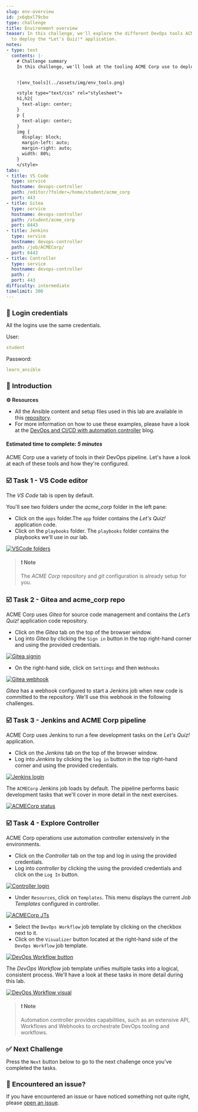 ```yaml
---
slug: env-overview
id: jx6qbxl79cbo
type: challenge
title: Environment overview
teaser: In this challenge, we'll explore the different DevOps tools ACME Corp uses
  to deploy the *Let's Quiz!* application.
notes:
- type: text
  contents: |-
    # Challenge summary
    In this challenge, we'll look at the tooling ACME Corp use to deploy the *Let's Quiz!* application.


    ![env_tools](../assets/img/env_tools.png)

    <style type="text/css" rel="stylesheet">
    h1,h2{
      text-align: center;
    }
    p {
      text-align: center;
    }
    img {
      display: block;
      margin-left: auto;
      margin-right: auto;
      width: 80%;
    }
    </style>
tabs:
- title: VS Code
  type: service
  hostname: devops-controller
  path: /editor/?folder=/home/student/acme_corp
  port: 443
- title: Gitea
  type: service
  hostname: devops-controller
  path: /student/acme_corp
  port: 8443
- title: Jenkins
  type: service
  hostname: devops-controller
  path: /job/ACMECorp/
  port: 6443
- title: Controller
  type: service
  hostname: devops-controller
  path: /
  port: 443
difficulty: intermediate
timelimit: 300
---
```

🔐 Login credentials
===
All the logins use the same credentials.

User:

```yaml
student
```

Password:

```yaml
learn_ansible
```

👋 Introduction
===
### ⚙️ Resources

* All the Ansible content and setup files used in this lab are available in this [repository](https://github.com/craig-br/demos/tree/main/blogs/devops-controller-blog).
* For more information on how to use these examples, please have a look at the [DevOps and CI/CD with automation controller](https://www.ansible.com/blog/devops-and-ci/cd-with-automation-controller) blog.

#### Estimated time to complete: *5 minutes*<p>
ACME Corp use a variety of tools in their DevOps pipeline. Let's have a look at each of these tools and how they're configured.

☑️ Task 1 - VS Code editor
===

The *VS Code* tab is open by default.

You'll see two folders under the *acme_corp* folder in the left pane:
*  Click on the `apps` folder.The `app` folder contains the *Let's Quiz!* application code.
*  Click on the `playbooks` folder. The `playbooks` folder contains the playbooks we'll use in our lab.

<!-- ![VSCode folders](../assets/img/vscode_folders.png) -->
<a href="#vscode_folders">
  <img alt="VSCode folders" src="../assets/img/vscode_folders.png" />
</a>

<a href="#" class="lightbox" id="vscode_folders">
  <img alt="VSCode folders" src="../assets/img/vscode_folders.png" />
</a>

>### **❗️ Note**
>The *ACME Corp* repository and *git* configuration is already setup for you.

☑️ Task 2 - Gitea and acme_corp repo
===

ACME Corp uses *Gitea* for source code management and contains the *Let’s Quiz!* application code repository.

* Click on the *Gitea* tab on the top of the browser window.
* Log into *Gitea* by clicking the `Sign in` button in the top right-hand corner and using the provided credentials.

<!-- ![Gitea signin](../assets/img/gitea_signin.png) -->

<a href="#gitea_signin">
  <img alt="Gitea signin" src="../assets/img/gitea_signin.png" />
</a>

<a href="#" class="lightbox" id="gitea_signin">
  <img alt="Gitea signin" src="../assets/img/gitea_signin.png" />
</a>

* On the right-hand side, click on `Settings` and then `Webhooks`

<!-- ![Gitea webhook](../assets/img/gitea_webhook.png) -->

<a href="#gitea_webhook">
  <img alt="Gitea webhook" src="../assets/img/gitea_webhook.png" />
</a>

<a href="#" class="lightbox" id="gitea_webhook">
  <img alt="Gitea webhook" src="../assets/img/gitea_webhook.png" />
</a>

*Gitea* has a webhook configured to start a Jenkins job when new code is committed to the repository. We'll use this webhook in the following challenges.

☑️ Task 3 - Jenkins and ACME Corp pipeline
===

ACME Corp uses Jenkins to run a few development tasks on the *Let's Quiz!* application.

* Click on the *Jenkins* tab on the top of the browser window.
* Log into *Jenkins* by clicking the `log in` button in the top right-hand corner and using the provided credentials.

<!-- ![Jenkins login](../assets/img/jenkins_login.png) -->
<a href="#jenkins_login">
  <img alt="Jenkins login" src="../assets/img/jenkins_login.png" />
</a>

<a href="#" class="lightbox" id="jenkins_login">
  <img alt="Jenkins login" src="../assets/img/jenkins_login.png" />
</a>

The `ACMECorp` Jenkins job loads by default. The pipeline performs basic development tasks that we'll cover in more detail in the next exercises.

<!-- ![ACMECorp status](../assets/img/jenkins_acme_landing.png) -->
<a href="#jenkins_acme_landing">
  <img alt="ACMECorp status" src="../assets/img/jenkins_acme_landing.png" />
</a>

<a href="#" class="lightbox" id="jenkins_acme_landing">
  <img alt="ACMECorp status" src="../assets/img/jenkins_acme_landing.png" />
</a>

☑️ Task 4 - Explore Controller
===

ACME Corp operations use automation controller extensively in the environments.

* Click on the *Controller* tab on the top and log in using the provided credentials.
* Log into *controller* by clicking the using the provided credentials and click on the `Log In` button.

<!-- ![Controller login](../assets/img/controller_login.png) -->
<a href="#controller_login">
  <img alt="Controller login" src="../assets/img/controller_login.png" />
</a>

<a href="#" class="lightbox" id="controller_login">
  <img alt="Controller login" src="../assets/img/controller_login.png" />
</a>

* Under `Resources`, click on `Templates`. This menu displays the current *Job Templates* configured in controller.

<!-- ![ACMECorp JTs](../assets/img//controller_jt_list.png) -->
<a href="#controller_jt_list">
  <img alt="ACMECorp JTs" src="../assets/img//controller_jt_list.png" />
</a>

<a href="#" class="lightbox" id="controller_jt_list">
  <img alt="ACMECorp JTs" src="../assets/img//controller_jt_list.png" />
</a>

* Select the `DevOps Workflow` job template by clicking on the checkbox next to it.
* Click on the `Visualizer` button located at the right-hand side of the `DevOps Workflow` job template.

<!-- ![DevOps Workflow button](../assets/img/controller_devops_visualizer.png) -->
<a href="#controller_devops_visualizer">
  <img alt="DevOps Workflow button" src="../assets/img/controller_devops_visualizer.png" />
</a>

<a href="#" class="lightbox" id="controller_devops_visualizer">
  <img alt="DevOps Workflow button" src="../assets/img/controller_devops_visualizer.png" />
</a>

The *DevOps Workflow* job template unifies multiple tasks into a logical, consistent process. We'll have a look at these tasks in more detail during this lab.

<!-- ![DevOps Workflow visual](../assets/img/controller_devops_visualizer_workflow.png) -->
<a href="#controller_devops_visualizer_workflow">
  <img alt="DevOps Workflow visual" src="../assets/img/controller_devops_visualizer_workflow.png" />
</a>

<a href="#" class="lightbox" id="controller_devops_visualizer_workflow">
  <img alt="DevOps Workflow visual" src="../assets/img/controller_devops_visualizer_workflow.png" />
</a>

>### **❗️ Note**<p>
> Automation controller provides capabilities, such as an extensive API, Workflows and Webhooks to orchestrate DevOps tooling and workflows.<p>

✅ Next Challenge
===
Press the `Next` button below to go to the next challenge once you’ve completed the tasks.

🐛 Encountered an issue?
====
If you have encountered an issue or have noticed something not quite right, please [open an issue](https://github.com/ansible/instruqt/issues/new?labels=devops-controller&title=New+DevOps+with+automation+controller+issue+issue:+incident-creation&assignees=craig-br).

<style type="text/css" rel="stylesheet">
  .lightbox {
    display: none;
    position: fixed;
    justify-content: center;
    align-items: center;
    z-index: 999;
    top: 0;
    left: 0;
    right: 0;
    bottom: 0;
    padding: 1rem;
    background: rgba(0, 0, 0, 0.8);
    margin-left: auto;
    margin-right: auto;
    margin-top: auto;
    margin-bottom: auto;
  }
  .lightbox:target {
    display: flex;
  }
  .lightbox img {
    max-width: 60%;
    max-height: 60%;
  }
  img {
    display: block;
    margin-left: auto;
    margin-right: auto;
  }
  h1 {
    font-size: 18px;
  }
  h2 {
    font-size: 16px;
    font-weight: 600
  }
  h3 {
    font-size: 14px;
    font-weight: 600
  }
  p span {
    font-size: 14px;
  }
  ul li span {
    font-size: 14px
  }
</style>
